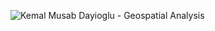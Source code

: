 ![Kemal Musab Dayioglu - Geospatial Analysis](https://github.com/kemda2/Kaggle-Courses/assets/19648132/b4c86c51-6419-452c-98e3-84ebb19c5875)
